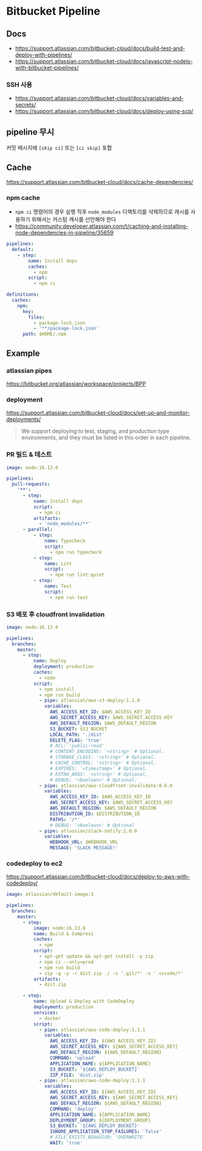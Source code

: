 # Bitbucket Pipeline

## Docs

- <https://support.atlassian.com/bitbucket-cloud/docs/build-test-and-deploy-with-pipelines/>
- <https://support.atlassian.com/bitbucket-cloud/docs/javascript-nodejs-with-bitbucket-pipelines/>

### SSH 사용

- <https://support.atlassian.com/bitbucket-cloud/docs/variables-and-secrets/>
- <https://support.atlassian.com/bitbucket-cloud/docs/deploy-using-scp/>

## pipeline 무시

커밋 메시지에 `[skip ci]` 또는 `[ci skip]` 포함

## Cache

<https://support.atlassian.com/bitbucket-cloud/docs/cache-dependencies/>

### npm cache

- `npm ci` 명령어의 경우 실행 직후 `node_modules` 디렉토리를 삭제하므로 캐시를 사용하기 위해서는 커스텀 캐시를 선언해야 한다
- <https://community.developer.atlassian.com/t/caching-and-installing-node-dependencies-in-pipeline/35659>

```yml
pipelines:
  default:
    - step:
        name: Install deps
        caches:
          - npm
        script:
          - npm ci

definitions:
  caches:
    npm:
      key:
        files:
          - package-lock.json
          - '**/package-lock.json'
      path: $HOME/.npm
```

## Example

### atlassian pipes

<https://bitbucket.org/atlassian/workspace/projects/BPP>

### deployment

<https://support.atlassian.com/bitbucket-cloud/docs/set-up-and-monitor-deployments/>

> We support deploying to test, staging, and production type environments, and they must be listed in this order in each pipeline.

### PR 빌드 & 테스트

```yml
image: node:16.13.0

pipelines:
  pull-requests:
    '**':
      - step:
          name: Install deps
          script:
            - npm ci
          artifacts:
            - 'node_modules/**'
      - parallel:
          - step:
              name: Typecheck
              script:
                - npm run typecheck
          - step:
              name: Lint
              script:
                - npm run lint:quiet
          - step:
              name: Test
              script:
                - npm run test
```

### S3 배포 후 cloudfront invalidation

```yml
image: node:16.13.0

pipelines:
  branches:
    master:
      - step:
          name: Deploy
          deployment: production
          caches:
            - node
          script:
            - npm install
            - npm run build
            - pipe: atlassian/aws-s3-deploy:1.1.0
              variables:
                AWS_ACCESS_KEY_ID: $AWS_ACCESS_KEY_ID
                AWS_SECRET_ACCESS_KEY: $AWS_SECRET_ACCESS_KEY
                AWS_DEFAULT_REGION: $AWS_DEFAULT_REGION
                S3_BUCKET: $S3_BUCKET
                LOCAL_PATH: './dist'
                DELETE_FLAG: 'true'
                # ACL: 'public-read'
                # CONTENT_ENCODING: '<string>' # Optional.
                # STORAGE_CLASS: '<string>' # Optional.
                # CACHE_CONTROL: '<string>' # Optional.
                # EXPIRES: '<timestamp>' # Optional.
                # EXTRA_ARGS: '<string>' # Optional.
                # DEBUG: '<boolean>' # Optional.
            - pipe: atlassian/aws-cloudfront-invalidate:0.6.0
              variables:
                AWS_ACCESS_KEY_ID: $AWS_ACCESS_KEY_ID
                AWS_SECRET_ACCESS_KEY: $AWS_SECRET_ACCESS_KEY
                AWS_DEFAULT_REGION: $AWS_DEFAULT_REGION
                DISTRIBUTION_ID: $DISTRIBUTION_ID
                PATHS: '/*'
                # DEBUG: '<boolean>' # Optional
            - pipe: atlassian/slack-notify:2.0.0
              variables:
                WEBHOOK_URL: $WEBHOOK_URL
                MESSAGE: 'SLACK MESSAGE!'
```

### codedeploy to ec2

<https://support.atlassian.com/bitbucket-cloud/docs/deploy-to-aws-with-codedeploy/>

```yml
image: atlassian/default-image:3

pipelines:
  branches:
    master:
      - step:
          image: node:16.13.0
          name: Build & Compress
          caches:
            - npm
          script:
            - apt-get update && apt-get install -y zip
            - npm ci --only=prod
            - npm run build
            - zip -q -y -r dist.zip ./ -x '.git/*' -x '.vscode/*'
          artifacts:
            - dist.zip

      - step:
          name: Upload & Deploy with CodeDeploy
          deployment: production
          services:
            - docker
          script:
            - pipe: atlassian/aws-code-deploy:1.1.1
              variables:
                AWS_ACCESS_KEY_ID: ${AWS_ACCESS_KEY_ID}
                AWS_SECRET_ACCESS_KEY: ${AWS_SECRET_ACCESS_KEY}
                AWS_DEFAULT_REGION: ${AWS_DEFAULT_REGION}
                COMMAND: 'upload'
                APPLICATION_NAME: ${APPLICATION_NAME}
                S3_BUCKET: '${AWS_DEPLOY_BUCKET}'
                ZIP_FILE: 'dist.zip'
            - pipe: atlassian/aws-code-deploy:1.1.1
              variables:
                AWS_ACCESS_KEY_ID: ${AWS_ACCESS_KEY_ID}
                AWS_SECRET_ACCESS_KEY: ${AWS_SECRET_ACCESS_KEY}
                AWS_DEFAULT_REGION: ${AWS_DEFAULT_REGION}
                COMMAND: 'deploy'
                APPLICATION_NAME: ${APPLICATION_NAME}
                DEPLOYMENT_GROUP: ${DEPLOYMENT_GROUP}
                S3_BUCKET: '${AWS_DEPLOY_BUCKET}'
                IGNORE_APPLICATION_STOP_FAILURES: 'false'
                # FILE_EXISTS_BEHAVIOR: 'OVERWRITE'
                WAIT: 'true'
```
